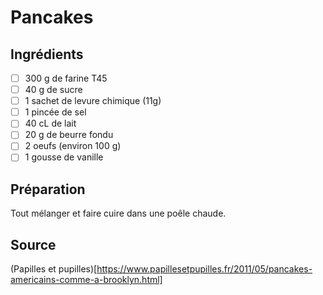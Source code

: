 # Pancakes

## Ingrédients

- [ ] 300 g de farine T45
- [ ] 40 g de sucre
- [ ] 1 sachet de levure chimique (11g)
- [ ] 1 pincée de sel
- [ ] 40 cL de lait
- [ ] 20 g de beurre fondu
- [ ] 2 oeufs (environ 100 g)
- [ ] 1 gousse de vanille

## Préparation

Tout mélanger et faire cuire dans une poêle chaude.

## Source

(Papilles et pupilles)[https://www.papillesetpupilles.fr/2011/05/pancakes-americains-comme-a-brooklyn.html]
